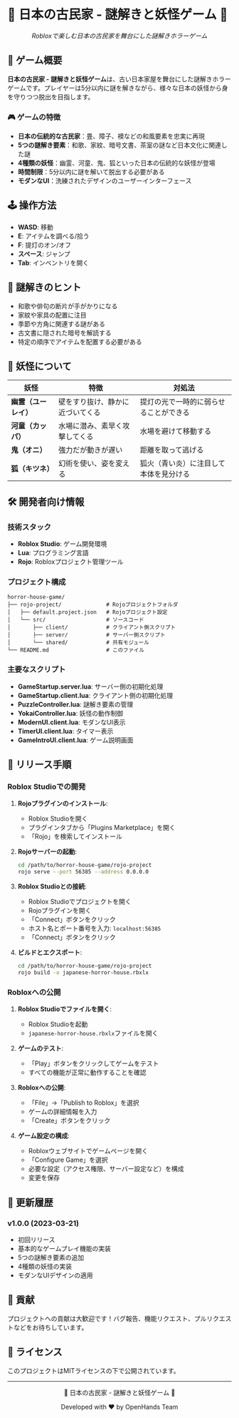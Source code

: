 # 🏮 日本の古民家 - 謎解きと妖怪ゲーム 🏮

<div align="center">
  <p><em>Robloxで楽しむ日本の古民家を舞台にした謎解きホラーゲーム</em></p>
</div>

## 📝 ゲーム概要

**日本の古民家 - 謎解きと妖怪ゲーム**は、古い日本家屋を舞台にした謎解きホラーゲームです。プレイヤーは5分以内に謎を解きながら、様々な日本の妖怪から身を守りつつ脱出を目指します。

### 🎮 ゲームの特徴

- **日本の伝統的な古民家**：畳、障子、襖などの和風要素を忠実に再現
- **5つの謎解き要素**：和歌、家紋、暗号文書、茶室の謎など日本文化に関連した謎
- **4種類の妖怪**：幽霊、河童、鬼、狐といった日本の伝統的な妖怪が登場
- **時間制限**：5分以内に謎を解いて脱出する必要がある
- **モダンなUI**：洗練されたデザインのユーザーインターフェース

## 🕹️ 操作方法

- **WASD**: 移動
- **E**: アイテムを調べる/拾う
- **F**: 提灯のオン/オフ
- **スペース**: ジャンプ
- **Tab**: インベントリを開く

## 🧩 謎解きのヒント

- 和歌や俳句の断片が手がかりになる
- 家紋や家具の配置に注目
- 季節や方角に関連する謎がある
- 古文書に隠された暗号を解読する
- 特定の順序でアイテムを配置する必要がある

## 👹 妖怪について

| 妖怪 | 特徴 | 対処法 |
|------|------|--------|
| **幽霊（ユーレイ）** | 壁をすり抜け、静かに近づいてくる | 提灯の光で一時的に弱らせることができる |
| **河童（カッパ）** | 水場に潜み、素早く攻撃してくる | 水場を避けて移動する |
| **鬼（オニ）** | 強力だが動きが遅い | 距離を取って逃げる |
| **狐（キツネ）** | 幻術を使い、姿を変える | 狐火（青い炎）に注目して本体を見分ける |

## 🛠️ 開発者向け情報

### 技術スタック

- **Roblox Studio**: ゲーム開発環境
- **Lua**: プログラミング言語
- **Rojo**: Robloxプロジェクト管理ツール

### プロジェクト構成

```
horror-house-game/
├── rojo-project/              # Rojoプロジェクトフォルダ
│   ├── default.project.json   # Rojoプロジェクト設定
│   └── src/                   # ソースコード
│       ├── client/            # クライアント側スクリプト
│       ├── server/            # サーバー側スクリプト
│       └── shared/            # 共有モジュール
└── README.md                  # このファイル
```

### 主要なスクリプト

- **GameStartup.server.lua**: サーバー側の初期化処理
- **GameStartup.client.lua**: クライアント側の初期化処理
- **PuzzleController.lua**: 謎解き要素の管理
- **YokaiController.lua**: 妖怪の動作制御
- **ModernUI.client.lua**: モダンなUI表示
- **TimerUI.client.lua**: タイマー表示
- **GameIntroUI.client.lua**: ゲーム説明画面

## 🚀 リリース手順

### Roblox Studioでの開発

1. **Rojoプラグインのインストール**:
   - Roblox Studioを開く
   - プラグインタブから「Plugins Marketplace」を開く
   - 「Rojo」を検索してインストール

2. **Rojoサーバーの起動**:
   ```bash
   cd /path/to/horror-house-game/rojo-project
   rojo serve --port 56385 --address 0.0.0.0
   ```

3. **Roblox Studioとの接続**:
   - Roblox Studioでプロジェクトを開く
   - Rojoプラグインを開く
   - 「Connect」ボタンをクリック
   - ホスト名とポート番号を入力: `localhost:56385`
   - 「Connect」ボタンをクリック

4. **ビルドとエクスポート**:
   ```bash
   cd /path/to/horror-house-game/rojo-project
   rojo build -o japanese-horror-house.rbxlx
   ```

### Robloxへの公開

1. **Roblox Studioでファイルを開く**:
   - Roblox Studioを起動
   - `japanese-horror-house.rbxlx`ファイルを開く

2. **ゲームのテスト**:
   - 「Play」ボタンをクリックしてゲームをテスト
   - すべての機能が正常に動作することを確認

3. **Robloxへの公開**:
   - 「File」→「Publish to Roblox」を選択
   - ゲームの詳細情報を入力
   - 「Create」ボタンをクリック

4. **ゲーム設定の構成**:
   - Robloxウェブサイトでゲームページを開く
   - 「Configure Game」を選択
   - 必要な設定（アクセス権限、サーバー設定など）を構成
   - 変更を保存

## 📝 更新履歴

### v1.0.0 (2023-03-21)
- 初回リリース
- 基本的なゲームプレイ機能の実装
- 5つの謎解き要素の追加
- 4種類の妖怪の実装
- モダンなUIデザインの適用

## 🤝 貢献

プロジェクトへの貢献は大歓迎です！バグ報告、機能リクエスト、プルリクエストなどをお待ちしています。

## 📜 ライセンス

このプロジェクトはMITライセンスの下で公開されています。

---

<div align="center">
  <p>🏮 日本の古民家 - 謎解きと妖怪ゲーム 🏮</p>
  <p>Developed with ❤️ by OpenHands Team</p>
</div>